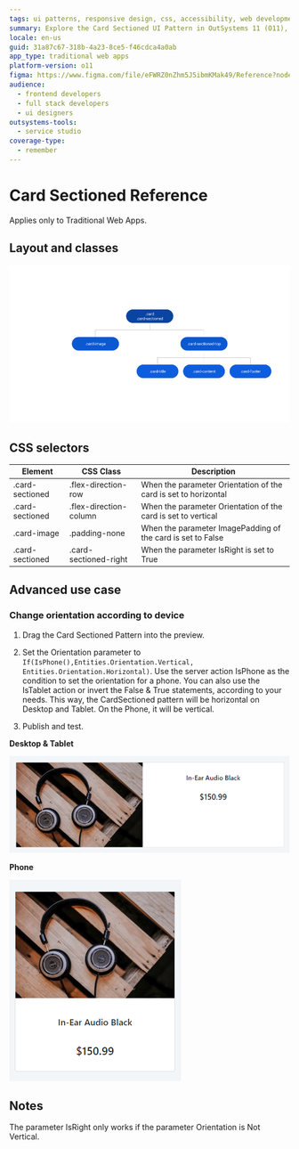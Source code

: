 ```yaml
---
tags: ui patterns, responsive design, css, accessibility, web development
summary: Explore the Card Sectioned UI Pattern in OutSystems 11 (O11), detailing layout, CSS classes, and responsive orientation adjustments.
locale: en-us
guid: 31a87c67-318b-4a23-8ce5-f46cdca4a0ab
app_type: traditional web apps
platform-version: o11
figma: https://www.figma.com/file/eFWRZ0nZhm5J5ibmKMak49/Reference?node-id=615:416
audience:
  - frontend developers
  - full stack developers
  - ui designers
outsystems-tools:
  - service studio
coverage-type:
  - remember
---
```


# Card Sectioned Reference

<div class="info" markdown="1">

Applies only to Traditional Web Apps.

</div>

## Layout and classes

![Diagram showing the layout and classes of the Card Sectioned UI Pattern](images/cardsectioned-2-diag.png "Card Sectioned Layout Diagram")

## CSS selectors

| **Element** |  **CSS Class** |  **Description**  |
| ---|---|--- |
| .card-sectioned |  .flex-direction-row |  When the parameter Orientation of the card is set to horizontal |
| .card-sectioned |  .flex-direction-column | When the parameter Orientation of the card is set to vertical  |
| .card-image |  .padding-none | When the parameter ImagePadding of the card is set to False  |
| .card-sectioned |  .card-sectioned-right | When the parameter IsRight is set to True  |

## Advanced use case

### Change orientation according to device

1. Drag the Card Sectioned Pattern into the preview.

1. Set the Orientation parameter to `If(IsPhone(),Entities.Orientation.Vertical, Entities.Orientation.Horizontal)`. Use the server action IsPhone as the condition to set the orientation for a phone. You can also use the IsTablet action or invert the False & True statements, according to your needs. This way, the CardSectioned pattern will be horizontal on Desktop and Tablet. On the Phone, it will be vertical.

1. Publish and test.

**Desktop & Tablet**

![Example of the Card Sectioned Pattern displayed on desktop and tablet devices](images/cardsectioned-3.png "Card Sectioned on Desktop & Tablet")

**Phone**

![Example of the Card Sectioned Pattern displayed on a phone device](images/cardsectioned-4.png "Card Sectioned on Phone")

## Notes

The parameter IsRight only works if the parameter Orientation is Not Vertical.
